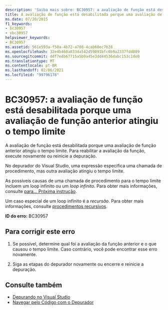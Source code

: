 ```yaml
---
description: 'Saiba mais sobre: BC30957: a avaliação de função está desabilitada porque uma avaliação de função anterior atingiu o tempo limite'
title: A avaliação de função está desabilitada porque uma avaliação de função anterior atingiu o tempo limite
ms.date: 07/20/2015
f1_keywords:
- bc30957
- vbc30957
helpviewer_keywords:
- BC30957
ms.assetid: 561e593a-f50a-4b72-a708-4cab60ec7b28
ms.openlocfilehash: 32e4b460a0334a542d59091bfc0b9a2337fdd089
ms.sourcegitcommit: ddf7edb67715a5b9a45e3dd44536dabc153c1de0
ms.translationtype: MT
ms.contentlocale: pt-BR
ms.lasthandoff: 02/06/2021
ms.locfileid: "99796178"
---
```

# <a name="bc30957-function-evaluation-is-disabled-because-a-previous-function-evaluation-timed-out"></a>BC30957: a avaliação de função está desabilitada porque uma avaliação de função anterior atingiu o tempo limite

A avaliação de função está desabilitada porque uma avaliação de função anterior atingiu o tempo limite. Para reabilitar a avaliação da função, execute novamente ou reinicie a depuração.

 No depurador do Visual Studio, uma expressão especifica uma chamada de procedimento, mas outra avaliação atingiu o tempo limite.

 As possíveis causas de uma chamada de procedimento para o tempo limite incluem um loop infinito ou um *loop infinito*. Para obter mais informações, consulte [para... Próxima instrução](../statements/for-next-statement.md).

 Um caso especial de um loop infinito é a *recursão*. Para obter mais informações, consulte [procedimentos recursivos](../../programming-guide/language-features/procedures/recursive-procedures.md).

 **ID do erro:** BC30957

## <a name="to-correct-this-error"></a>Para corrigir este erro

1. Se possível, determine qual foi a avaliação da função anterior e o que causou o tempo limite. Caso contrário, você pode encontrar esse erro novamente.

2. Siga as etapas do depurador novamente ou encerre e reinicie a depuração.

## <a name="see-also"></a>Consulte também

- [Depurando no Visual Studio](/visualstudio/debugger/debugger-feature-tour)
- [Navegar pelo Código com o Depurador](/visualstudio/debugger/navigating-through-code-with-the-debugger)
